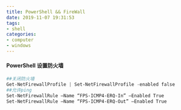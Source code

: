 ```yaml
---
title: PowerShell && FireWall
date: 2019-11-07 19:31:53
tags:
- shell
categories: 
- computer
- windows
---
```

#### PowerShell 设置防火墙
```powershell
##关闭防火墙
Get-NetFirewallProfile | Set-NetFirewallProfile -enabled false
##允许ping
Set-NetFirewallRule –Name “FPS-ICMP4-ERQ-In” –Enabled True
Set-NetFirewallRule –Name “FPS-ICMP4-ERQ-Out” –Enabled True
```
